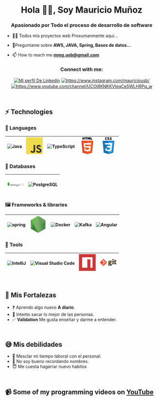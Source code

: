 <h1 align="center">Hola 👋🏻, Soy Mauricio Muñoz</h1>
<h3 align="center">Apasionado por Todo el proceso de desarrollo de software</h3>

- 👨‍💻 Todos mis proyectos web Proxumanmente aqui... 

- 💬Preguntame sobre  **AWS, JAVA, Spring, Bases de datos...**

- 📫 How to reach me **mmg.usb@gmail.com**

<h3 align="center">Connect with me:</h3>
<p align="center">
<a href="https://www.linkedin.com/in/mauriciomunozg/" target="_blank"><img align="center" src="https://raw.githubusercontent.com/rahuldkjain/github-profile-readme-generator/master/src/images/icons/Social/linked-in-alt.svg" alt="Mi perfil De Linkedin" height="40" width="50" /></a>
<a href="https://www.instagram.com/mauriciousb/" target="_blank"><img align="center" src="https://raw.githubusercontent.com/rahuldkjain/github-profile-readme-generator/master/src/images/icons/Social/instagram.svg" alt="https://www.instagram.com/mauriciousb/" height="40" width="50" /></a>
<a href="https://www.youtube.com/channel/UCOl8KNKKVleqCe5WLH9Pq_w" target="_blank"><img align="center" src="https://raw.githubusercontent.com/rahuldkjain/github-profile-readme-generator/master/src/images/icons/Social/youtube.svg" alt="https://www.youtube.com/channel/UCOl8KNKKVleqCe5WLH9Pq_w" height="40" width="50" /></a>
</p><br>

## ⚡ Technologies

### :speech_balloon: Languages

| <img title="Java" alt="Java" width="55px" src="https://brandslogos.com/wp-content/uploads/images/large/java-logo-1.png"> | <img alt="JavaScript" title="JavaScript" width="55px" src="https://raw.githubusercontent.com/github/explore/master/topics/javascript/javascript.png"> | <img alt="TypeScript" title="TypeScript" width="55px" src="https://upload.wikimedia.org/wikipedia/commons/thumb/4/4c/Typescript_logo_2020.svg/768px-Typescript_logo_2020.svg.png?20210506173343"> | <img title="HTML" alt="HTML" width="55px" src="https://raw.githubusercontent.com/github/explore/master/topics/html/html.png"> | <img title="CSS" alt="CSS" width="55px" src="https://raw.githubusercontent.com/github/explore/master/topics/css/css.png"> |
| ----------------------------------------------------------------------------------------------------------------------------------------------------- | ------------------------------------------------------------------------------------------------------------------------------------------------------------------------------------------------- | ----------------------------------------------------------------------------------------------------------------------------- | ------------------------------------------------------------------------------------------------------------------------- | ----------------------------------------------------------------------------------------------------------------------------------------- |

### :floppy_disk: Databases

| <img title="MongoDB" alt="MongoDB" width="55px" src="https://raw.githubusercontent.com/github/explore/master/topics/mongodb/mongodb.png"> | <img title="PostgreSQL" alt="PostgreSQL" width="55px" src="https://upload.wikimedia.org/wikipedia/commons/thumb/2/29/Postgresql_elephant.svg/1920px-Postgresql_elephant.svg.png"> |
| ----------------------------------------------------------------------------------------------------------------------------------------- | ------------------------------------------------------------------------------------------------------------------------- |

### 🖼️ Frameworks & libraries

| <img title="spring" alt="spring" width="55px" src="https://cdn.freebiesupply.com/logos/large/2x/spring-3-logo-png-transparent.png"> | <img title="Node.js" alt="Node.js" width="55px" src="https://raw.githubusercontent.com/github/explore/master/topics/nodejs/nodejs.png"> | <img title="Docker" alt="Docker" width="55px" src="https://upload.wikimedia.org/wikipedia/en/thumb/f/f4/Docker_logo.svg/2880px-Docker_logo.svg.png"> | <img title="Kafka"  alt="Kafka" width="55px" src="https://upload.wikimedia.org/wikipedia/commons/thumb/0/05/Apache_kafka.svg/1024px-Apache_kafka.svg.png"> | <img title="Angular" alt="Angular" width="55px" src="https://upload.wikimedia.org/wikipedia/commons/thumb/c/cf/Angular_full_color_logo.svg/512px-Angular_full_color_logo.svg.png?20160527092314"> | 
| --------------------------------------------------------------------------------------------------------------------------------------- | --------------------------------------------------------------------------------------------------------------------------------- | -------------------------------------------------------------------------------------------------------------------- | -------------------------------------------------------------------------------------------------------------------- | ------------------------------------------------------------------------------------------------------------------------- |

### :wrench: Tools

| <img title="IntelliJ" alt="IntelliJ" width="55px" src="https://upload.wikimedia.org/wikipedia/commons/thumb/9/9c/IntelliJ_IDEA_Icon.svg/1024px-IntelliJ_IDEA_Icon.svg.png"> | <img title="Visual Studio Code" alt="Visual Studio Code" width="55px" src="https://upload.wikimedia.org/wikipedia/commons/thumb/9/9a/Visual_Studio_Code_1.35_icon.svg/768px-Visual_Studio_Code_1.35_icon.svg.png?20210804221519"> | <img title="npm" alt="npm" width="55px" src="https://raw.githubusercontent.com/github/explore/master/topics/npm/npm.png"> | <img title="Git" alt="Git" width="55px" src="https://raw.githubusercontent.com/github/explore/master/topics/git/git.png"> | 
| --------------------------------------------------------------------------------------------------------------------------------------------------------------------------------------------------------------------------------- | ------------------------------------------------------------------------------------------------------------------------- | ------------------------------------------------------------------------------------------------------------------------- | ------------------------------------------------------------------------------------------------------------------------------------- | 

<br>
  
## :muscle: Mis Fortalezas
- :question: Aprendo algo nuevo **A diario**.
- 👥 Intento sacar lo mejor de las personas.
- ✅ **Validation** Me gusta enseñar y darme a entender.

<br>

## :sweat_smile: Mis debilidades
- 🤯 Mesclar mi tiempo laboral con el personal.
- :tshirt: No soy bueno recordando nombres.
- :innocent: Me cuesta hagarrar nuevo habitos

<br>

## 📹 Some of my programming videos on [YouTube](https://www.youtube.com/channel/UCOl8KNKKVleqCe5WLH9Pq_w)

<br>

